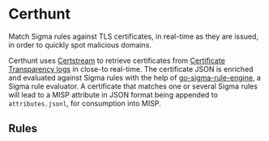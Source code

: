 # Certhunt

Match Sigma rules against TLS certificates, in real-time as they are issued, in order to quickly spot malicious domains.

Certhunt uses [Certstream](https://certstream.calidog.io) to retrieve certificates from [Certificate Transparency logs](https://certificate.transparency.dev/) in close-to real-time. The certificate JSON is enriched and evaluated against Sigma rules with the help of [go-sigma-rule-engine](https://github.com/markuskont/go-sigma-rule-engine), a Sigma rule evaluator. A certificate that matches one or several Sigma rules will lead to a MISP attribute in JSON format being appended to `attributes.jsonl`, for consumption into MISP.

## Rules


